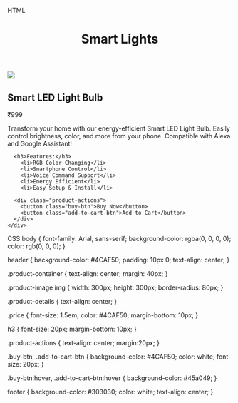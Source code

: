 HTML
<!DOCTYPE html>
<html lang="en">
<head>
  <meta charset="UTF-8">
  <meta name="viewport" content="width=device-width, initial-scale=1.0">
  <title>Smart Light Bulb Product Page</title>
  <link rel="stylesheet" href=".css">
</head>
<body>
  <header>
   <h1>Smart Lights</h1>
  </header>

  <section class="product-container">
    <div class="product-image">
      <img src="https://smartify.in/wp-content/uploads/2021/05/DigiLife-Color-Bulb.jpg">
    </div>
    <div class="product-details">
      <h2>Smart LED Light Bulb</h2>
      <p class="price">₹999</p>
      <p class="description">Transform your home with our energy-efficient Smart LED Light Bulb. Easily control brightness, color, and more from your phone. Compatible with Alexa and Google Assistant!</p>

      <h3>Features:</h3>
        <li>RGB Color Changing</li>
        <li>Smartphone Control</li>
        <li>Voice Command Support</li>
        <li>Energy Efficient</li>
        <li>Easy Setup & Install</li>

      <div class="product-actions">
        <button class="buy-btn">Buy Now</button>
        <button class="add-to-cart-btn">Add to Cart</button>
      </div>
    </div>
  </section>
</body>
</html>


CSS
 body {
    font-family: Arial, sans-serif;
    background-color: rgba(0, 0, 0, 0);
    color: rgb(0, 0, 0);
  }
  
  header {
    background-color: #4CAF50;
    padding: 10px 0;
    text-align: center;
  }
  
  .product-container {
    text-align: center;
    margin: 40px;
  }
  
  .product-image img {
    width: 300px;
    height: 300px;
    border-radius: 80px;
  }
  
  .product-details {
    text-align: center;
  }
  
  .price {
    font-size: 1.5em;
    color: #4CAF50;
    margin-bottom: 10px;
  }
  
  h3 {
    font-size: 20px;
    margin-bottom: 10px;
  }
  
  .product-actions {
    text-align: center;
    margin:20px;
  }
  
  .buy-btn, .add-to-cart-btn {
    background-color: #4CAF50;
    color: white;
    font-size: 20px;
  }
  
  .buy-btn:hover, .add-to-cart-btn:hover {
    background-color: #45a049;
  }
  
  footer {
    background-color: #303030;
    color: white;
    text-align: center;
  }
  

